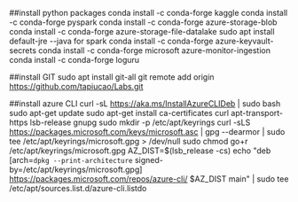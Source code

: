 ##install python packages
conda install -c conda-forge kaggle
conda install -c conda-forge pyspark
conda install -c conda-forge azure-storage-blob
conda install -c conda-forge azure-storage-file-datalake
sudo apt install default-jre --java for spark
conda install -c conda-forge azure-keyvault-secrets
conda install -c conda-forge microsoft azure-monitor-ingestion
conda install -c conda-forge loguru

##install GIT
sudo apt install git-all
git remote add origin https://github.com/tapiucao/Labs.git

##install azure CLI
curl -sL https://aka.ms/InstallAzureCLIDeb | sudo bash
sudo apt-get update
sudo apt-get install ca-certificates curl apt-transport-https lsb-release gnupg
sudo mkdir -p /etc/apt/keyrings
curl -sLS https://packages.microsoft.com/keys/microsoft.asc |
    gpg --dearmor |
    sudo tee /etc/apt/keyrings/microsoft.gpg > /dev/null
sudo chmod go+r /etc/apt/keyrings/microsoft.gpg
AZ_DIST=$(lsb_release -cs)
echo "deb [arch=`dpkg --print-architecture` signed-by=/etc/apt/keyrings/microsoft.gpg] https://packages.microsoft.com/repos/azure-cli/ $AZ_DIST main" |
    sudo tee /etc/apt/sources.list.d/azure-cli.listdo